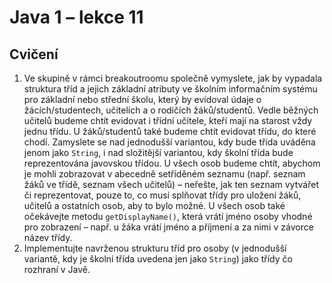 # Java 1 – lekce 11

## Cvičení

1. Ve skupině v rámci breakoutroomu společně vymyslete, jak by vypadala struktura tříd a jejich základní atributy ve školním informačním systému pro základní
   nebo střední školu, který by evidoval údaje o žácích/studentech, učitelích a o rodičích žáků/studentů. Vedle běžných učitelů budeme chtít evidovat i třídní
   učitele, kteří mají na starost vždy jednu třídu. U žáků/studentů také budeme chtít evidovat třídu, do které chodí. Zamyslete se nad jednodušší variantou,
   kdy bude třída uváděna jenom jako `String`, i nad složitější variantou, kdy školní třída bude reprezentována javovskou třídou. U všech osob budeme chtít,
   abychom je mohli zobrazovat v abecedně setříděném seznamu (např. seznam žáků ve třídě, seznam všech učitelů) – neřešte, jak ten seznam vytvářet či
   reprezentovat, pouze to, co musí splňovat třídy pro uložení žáků, učitelů a ostatních osob, aby to bylo možné. U všech osob také očekávejte
   metodu `getDisplayName()`, která vrátí jméno osoby vhodné pro zobrazení – např. u žáka vrátí jméno a příjmení a za nimi v závorce název třídy.
1. Implementujte navrženou strukturu tříd pro osoby (v jednodušší variantě, kdy je školní třída uvedena jen jako `String`) jako třídy čo rozhraní v Javě.
